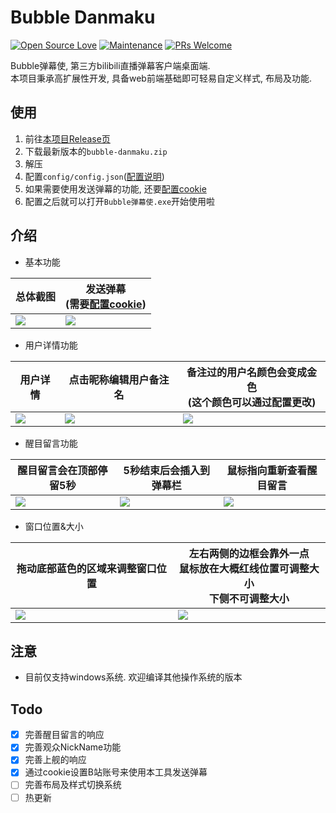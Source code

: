 # Bubble Danmaku
[![Open Source Love](https://badges.frapsoft.com/os/v1/open-source.svg?v=103)](https://github.com/HHHHhgqcdxhg/bubble-danmaku/) [![Maintenance](https://img.shields.io/badge/Maintained%3F-yes-green.svg)](https://github.com/HHHHhgqcdxhg/bubble-danmaku/graphs/commit-activity) [![PRs Welcome](https://img.shields.io/badge/PRs-welcome-brightgreen.svg?style=flat-square)](https://github.com/HHHHhgqcdxhg/bubble-danmaku/pulls)  


Bubble弹幕使, 第三方bilibili直播弹幕客户端桌面端.  
本项目秉承高扩展性开发, 具备web前端基础即可轻易自定义样式, 布局及功能.  

## 使用
1. 前往[本项目Release页](https://github.com/HHHHhgqcdxhg/bubble-danmaku/releases)  
2. 下载最新版本的```bubble-danmaku.zip```  
3. 解压  
4. 配置```config/config.json```([配置说明](https://github.com/HHHHhgqcdxhg/bubble-danmaku/blob/master/docs/configDoc.md))  
5. 如果需要使用发送弹幕的功能, 还要[配置cookie](https://github.com/HHHHhgqcdxhg/bubble-danmaku/blob/master/docs/getCookie.md)  
6. 配置之后就可以打开```Bubble弹幕使.exe```开始使用啦  

## 介绍
- 基本功能

总体截图|发送弹幕<br>(需要[配置cookie](https://github.com/HHHHhgqcdxhg/bubble-danmaku/blob/master/docs/getCookie.md))  
---|---
![](https://pic.ggemo.com/picgo/bubble-danmaku-doc-img-0.png)|![](https://pic.ggemo.com/picgo/bubble-danmaku-doc-img-1.png)  

- 用户详情功能  

用户详情|点击昵称编辑用户备注名|备注过的用户名颜色会变成金色<br>(这个颜色可以通过配置更改)
---|---|---
![](https://pic.ggemo.com/picgo/bubble-danmaku-doc-img-2.png)|![](https://pic.ggemo.com/picgo/bubble-danmaku-doc-img-3.png)|![](https://pic.ggemo.com/picgo/bubble-danmaku-doc-img-4.png)  

- 醒目留言功能

醒目留言会在顶部停留5秒|5秒结束后会插入到弹幕栏|鼠标指向重新查看醒目留言  
---|---|---
![](https://pic.ggemo.com/picgo/bubble-danmaku-doc-img-5.png)|![](https://pic.ggemo.com/picgo/bubble-danmaku-doc-img-6.png)|![](https://pic.ggemo.com/picgo/bubble-danmaku-doc-img-7.png)  

- 窗口位置&大小

拖动底部蓝色的区域来调整窗口位置|左右两侧的边框会靠外一点<br>鼠标放在大概红线位置可调整大小<br>下侧不可调整大小
---|---
![](https://pic.ggemo.com/picgo/bubble-danmaku-doc-img-8.png)|![](https://pic.ggemo.com/picgo/bubble-danmaku-doc-img-9.png)

## 注意
- 目前仅支持windows系统. 欢迎编译其他操作系统的版本  

## Todo
- [x] 完善醒目留言的响应  
- [x] 完善观众NickName功能  
- [x] 完善上舰的响应  
- [x] 通过cookie设置B站账号来使用本工具发送弹幕  
- [ ] 完善布局及样式切换系统  
- [ ] 热更新  
